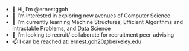 - 👋 Hi, I’m @ernestggoh
- 👀 I’m interested in exploring new avenues of Computer Science
- 🌱 I’m currently learning Machine Structures, Efficient Algorithms and Intractable Problems, and Data Science
- 💞️ I’m looking to recruit/ collaborate for recruitment peer-advising
- 📫 I can be reached at: ernest.goh20@berkeley.edu 

<!---
ernestggoh/ernestggoh is a ✨ special ✨ repository because its `README.md` (this file) appears on your GitHub profile.
You can click the Preview link to take a look at your changes.
--->
